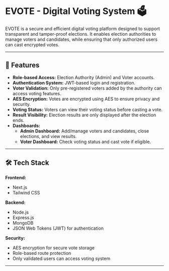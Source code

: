 # EVOTE - Digital Voting System 🗳️

EVOTE is a secure and efficient digital voting platform designed to support transparent and tamper-proof elections. It enables election authorities to manage voters and candidates, while ensuring that only authorized users can cast encrypted votes.

---

## 🚀 Features

- **Role-based Access:** Election Authority (Admin) and Voter accounts.
- **Authentication System:** JWT-based login and registration.
- **Voter Validation:** Only pre-registered voters added by the authority can access voting features.
- **AES Encryption:** Votes are encrypted using AES to ensure privacy and security.
- **Voting Status:** Voters can view their voting status before casting a vote.
- **Result Visibility:** Election results are only displayed after the election ends.
- **Dashboards:**
  - **Admin Dashboard:** Add/manage voters and candidates, close elections, and view results.
  - **Voter Dashboard:** Check voting status and cast vote if eligible.

---

## 🛠️ Tech Stack

**Frontend:**
- Next.js
- Tailwind CSS 

**Backend:**
- Node.js
- Express.js
- MongoDB 
- JSON Web Tokens (JWT) for authentication

**Security:**
- AES encryption for secure vote storage
- Role-based route protection
- Only validated users can access voting system

---

